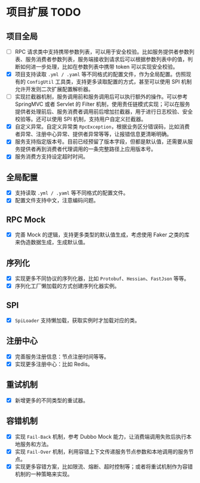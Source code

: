# 项目扩展 TODO

## 项目全局

- [ ] RPC 请求类中支持携带参数列表，可以用于安全校验。比如服务提供者参数列表、服务消费者参数列表，服务端接收到请求后可以根据参数列表中的值，判断如何进一步处理，比如在参数列表中携带 token 可以实现安全校验。
- [x] 项目支持读取 `.yml / .yaml` 等不同格式的配置文件，作为全局配置。仿照现有的 `ConfigUtil` 工具类，支持更多读取配置的方式，甚至可以使用 SPI 机制允许开发则二次扩展配置解析器。
- [ ] 实现拦截器机制，服务调用前和服务调用后可以执行额外的操作。可以参考 SpringMVC 或者 Servlet 的 Filter 机制，使用责任链模式实现；可以在服务提供者处理前后、服务消费者调用前后增加拦截器，用于进行日志校验、安全校验等。还可以使用 SPI 机制，支持用户自定义拦截器。
- [x] 自定义异常。自定义异常类 `RpcException`，根据业务区分错误码，比如消费者异常、注册中心异常、提供者异常等等，让报错信息更清晰明确。
- [x] 服务支持指定版本号。目前已经预留了版本字段，但都是默认值，还需要从服务提供者再到消费者代理调用的一条完整路径上应用版本号。
- [x] 服务消费方支持设定超时时间。

## 全局配置

- [x] 支持读取 `.yml / .yaml` 等不同格式的配置文件。
- [x] 配置文件支持中文，注意编码问题。

## RPC Mock

- [x] 完善 Mock 的逻辑，支持更多类型的默认值生成，考虑使用 Faker 之类的库来伪造数据生成，生成默认值。

## 序列化

- [x] 实现更多不同协议的序列化器，比如 `Protobuf`、`Hessian`、`FastJson` 等等。
- [x] 序列化工厂懒加载的方式创建序列化器实例。

## SPI

- [x] `SpiLoader` 支持懒加载，获取实例时才加载对应的类。

## 注册中心

- [x] 完善服务注册信息：节点注册时间等等。
- [x] 实现更多注册中心：比如 Redis。

## 重试机制

- [x] 新增更多的不同类型的重试器。

## 容错机制

- [x] 实现 `Fail-Back` 机制，参考 Dubbo Mock 能力，让消费端调用失败后执行本地服务和方法。
- [x] 实现 `Fail-Over` 机制，利用容错上下文传递服务节点参数和本地调用的服务节点。
- [x] 实现更多容错方案，比如限流、熔断、超时控制等；或者将重试机制作为容错机制的一种策略来实现。